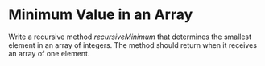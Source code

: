 # Minimum Value in an Array

Write a recursive method *recursiveMinimum* that determines the smallest element in an array of integers. The method 
 should return when it receives an array of one element.
